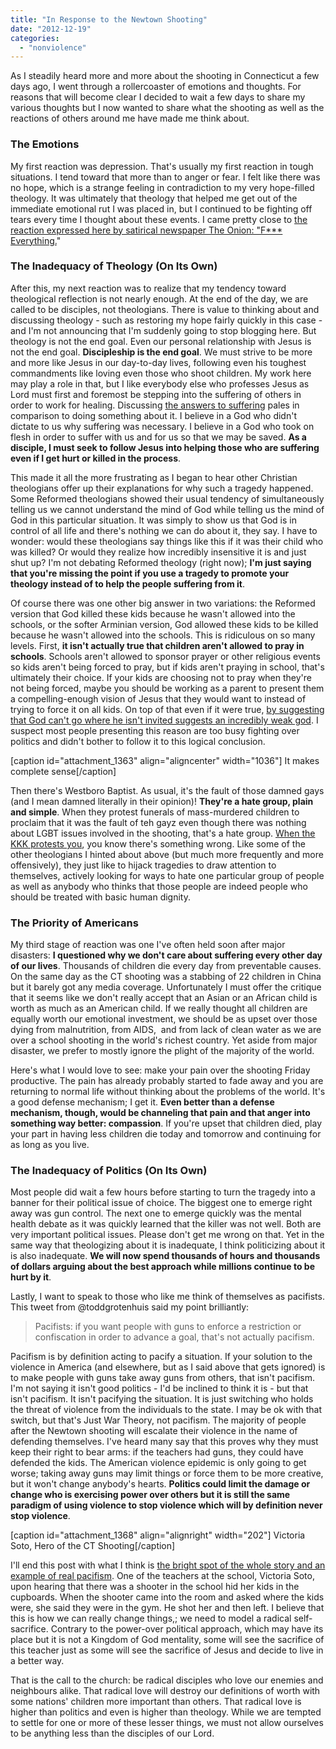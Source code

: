 ```yaml
---
title: "In Response to the Newtown Shooting"
date: "2012-12-19"
categories: 
  - "nonviolence"
---
```


As I steadily heard more and more about the shooting in Connecticut a few days ago, I went through a rollercoaster of emotions and thoughts. For reasons that will become clear I decided to wait a few days to share my various thoughts but I now wanted to share what the shooting as well as the reactions of others around me have made me think about.

### The Emotions

My first reaction was depression. That's usually my first reaction in tough situations. I tend toward that more than to anger or fear. I felt like there was no hope, which is a strange feeling in contradiction to my very hope-filled theology. It was ultimately that theology that helped me get out of the immediate emotional rut I was placed in, but I continued to be fighting off tears every time I thought about these events. I came pretty close to [the reaction expressed here by satirical newspaper The Onion: "F\*\*\* Everything.](http://www.theonion.com/article/fuck-everything-nation-reports-30743 "F*** Everything, Nation Reports")" <!--more-->

### The Inadequacy of Theology (On Its Own)

After this, my next reaction was to realize that my tendency toward theological reflection is not nearly enough. At the end of the day, we are called to be disciples, not theologians. There is value to thinking about and discussing theology - such as restoring my hope fairly quickly in this case - and I'm not announcing that I'm suddenly going to stop blogging here. But theology is not the end goal. Even our personal relationship with Jesus is not the end goal. **Discipleship is the end goal**. We must strive to be more and more like Jesus in our day-to-day lives, following even his toughest commandments like loving even those who shoot children. My work here may play a role in that, but I like everybody else who professes Jesus as Lord must first and foremost be stepping into the suffering of others in order to work for healing. Discussing [the answers to suffering](http://anabaptistredux.com/the-problem-of-suffering/ "The Problem of Suffering") pales in comparison to doing something about it. I believe in a God who didn't dictate to us why suffering was necessary. I believe in a God who took on flesh in order to suffer with us and for us so that we may be saved. **As a disciple, I must seek to follow Jesus into helping those who are suffering even if I get hurt or killed in the process**.

This made it all the more frustrating as I began to hear other Christian theologians offer up their explanations for why such a tragedy happened. Some Reformed theologians showed their usual tendency of simultaneously telling us we cannot understand the mind of God while telling us the mind of God in this particular situation. It was simply to show us that God is in control of all life and there's nothing we can do about it, they say. I have to wonder: would these theologians say things like this if it was their child who was killed? Or would they realize how incredibly insensitive it is and just shut up? I'm not debating Reformed theology (right now); **I'm just saying that you're missing the point if you use a tragedy to promote your theology instead of to help the people suffering from it**.

Of course there was one other big answer in two variations: the Reformed version that God killed these kids because he wasn't allowed into the schools, or the softer Arminian version, God allowed these kids to be killed because he wasn't allowed into the schools. This is ridiculous on so many levels. First, **it isn't actually true that children aren't allowed to pray in schools**. Schools aren't allowed to sponsor prayer or other religious events so kids aren't being forced to pray, but if kids aren't praying in school, that's ultimately their choice. If your kids are choosing not to pray when they're not being forced, maybe you should be working as a parent to present them a compelling-enough vision of Jesus that they would want to instead of trying to force it on all kids. On top of that even if it were true, [by suggesting that God can't go where he isn't invited suggests an incredibly weak god](http://rachelheldevans.com/blog/god-kept-out "God can't be kept out - Rachel Held Evans"). I suspect most people presenting this reason are too busy fighting over politics and didn't bother to follow it to this logical conclusion.

\[caption id="attachment\_1363" align="aligncenter" width="1036"\] It makes complete sense\[/caption\]

Then there's Westboro Baptist. As usual, it's the fault of those damned gays (and I mean damned literally in their opinion)! **They're a hate group, plain and simple**. When they protest funerals of mass-murdered children to proclaim that it was the fault of teh gayz even though there was nothing about LGBT issues involved in the shooting, that's a hate group. [When the KKK protests you](http://heavy.com/comedy/2012/12/kkk-counter-protests-westboro-baptist-church/ "KKK Counter-Protests Westboro Baptist Church"), you know there's something wrong. Like some of the other theologians I hinted about above (but much more frequently and more offensively), they just like to hijack tragedies to draw attention to themselves, actively looking for ways to hate one particular group of people as well as anybody who thinks that those people are indeed people who should be treated with basic human dignity.

### The Priority of Americans

My third stage of reaction was one I've often held soon after major disasters: **I questioned why we don't care about suffering every other day of our lives**. Thousands of children die every day from preventable causes. On the same day as the CT shooting was a stabbing of 22 children in China but it barely got any media coverage. Unfortunately I must offer the critique that it seems like we don't really accept that an Asian or an African child is worth as much as an American child. If we really thought all children are equally worth our emotional investment, we should be as upset over those dying from malnutrition, from AIDS,  and from lack of clean water as we are over a school shooting in the world's richest country. Yet aside from major disaster, we prefer to mostly ignore the plight of the majority of the world.

Here's what I would love to see: make your pain over the shooting Friday productive. The pain has already probably started to fade away and you are returning to normal life without thinking about the problems of the world. It's a good defense mechanism; I get it. **Even better than a defense mechanism, though, would be channeling that pain and that anger into something way better: compassion**. If you're upset that children died, play your part in having less children die today and tomorrow and continuing for as long as you live.

### The Inadequacy of Politics (On Its Own)

Most people did wait a few hours before starting to turn the tragedy into a banner for their political issue of choice. The biggest one to emerge right away was gun control. The next one to emerge quickly was the mental health debate as it was quickly learned that the killer was not well. Both are very important political issues. Please don't get me wrong on that. Yet in the same way that theologizing about it is inadequate, I think politicizing about it is also inadequate. **We will now spend thousands of hours and thousands of dollars arguing about the best approach while millions continue to be hurt by it**.

Lastly, I want to speak to those who like me think of themselves as pacifists. This tweet from @toddgrotenhuis said my point brilliantly:

> Pacifists: if you want people with guns to enforce a restriction or confiscation in order to advance a goal, that's not actually pacifism.

Pacifism is by definition acting to pacify a situation. If your solution to the violence in America (and elsewhere, but as I said above that gets ignored) is to make people with guns take away guns from others, that isn't pacifism. I'm not saying it isn't good politics - I'd be inclined to think it is - but that isn't pacifism. It isn't pacifying the situation. It is just switching who holds the threat of violence from the individuals to the state. I may be ok with that switch, but that's Just War Theory, not pacifism. The majority of people after the Newtown shooting will escalate their violence in the name of defending themselves. I've heard many say that this proves why they must keep their right to bear arms: if the teachers had guns, they could have defended the kids. The American violence epidemic is only going to get worse; taking away guns may limit things or force them to be more creative, but it won't change anybody's hearts. **Politics could limit the damage or change who is exercising power over others but it is still the same paradigm of using violence to stop violence which will by definition never stop violence**.

\[caption id="attachment\_1368" align="alignright" width="202"\] Victoria Soto, Hero of the CT Shooting\[/caption\]

I'll end this post with what I think is [the bright spot of the whole story and an example of real pacifism](http://www.gossipcop.com/victoria-soto-teacher-killed-dead-shooting-hero-saved-kids-children-students/ "Victoria Soto: Teacher Killed in Shooting, Saved Kids"). One of the teachers at the school, Victoria Soto, upon hearing that there was a shooter in the school hid her kids in the cupboards. When the shooter came into the room and asked where the kids were, she said they were in the gym. He shot her and then left. I believe that this is how we can really change things,; we need to model a radical self-sacrifice. Contrary to the power-over political approach, which may have its place but it is not a Kingdom of God mentality, some will see the sacrifice of this teacher just as some will see the sacrifice of Jesus and decide to live in a better way.

That is the call to the church: be radical disciples who love our enemies and neighbours alike. That radical love will destroy our definitions of worth with some nations' children more important than others. That radical love is higher than politics and even is higher than theology. While we are tempted to settle for one or more of these lesser things, we must not allow ourselves to be anything less than the disciples of our Lord.
